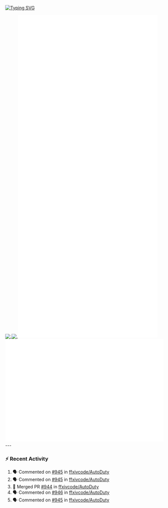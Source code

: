 [![Typing SVG](https://readme-typing-svg.demolab.com?font=Fira+Code&duration=1000&pause=1000&multiline=true&repeat=false&width=435&lines=Simon+Latusek+%7C+Gameplay+Engineer)](https://git.io/typing-svg)

<a href="https://github.com/anuraghazra/github-readme-stats">
  <img height=200 align="center" src="https://github-readme-stats.vercel.app/api?username=erdelf&theme=radical" />
</a>
<a href="https://github.com/anuraghazra/convoychat">
  <img height=200 align="center" src="https://streak-stats.demolab.com?user=erdelf&theme=radical&mode=weekly" />
</a>

<picture>
  <img src="/github-metrics.svg" alt="Metrics">
</picture>

<picture>
  <img src="/github-metrics-achievements.svg" alt="Achievements">
</picture>
---

### :zap: Recent Activity
<!--START_SECTION:activity-->
1. 🗣 Commented on [#945](https://github.com/ffxivcode/AutoDuty/issues/945#issuecomment-2860254608) in [ffxivcode/AutoDuty](https://github.com/ffxivcode/AutoDuty)
2. 🗣 Commented on [#945](https://github.com/ffxivcode/AutoDuty/issues/945#issuecomment-2860022467) in [ffxivcode/AutoDuty](https://github.com/ffxivcode/AutoDuty)
3. 🎉 Merged PR [#944](https://github.com/ffxivcode/AutoDuty/pull/944) in [ffxivcode/AutoDuty](https://github.com/ffxivcode/AutoDuty)
4. 🗣 Commented on [#946](https://github.com/ffxivcode/AutoDuty/pull/946#issuecomment-2851769193) in [ffxivcode/AutoDuty](https://github.com/ffxivcode/AutoDuty)
5. 🗣 Commented on [#945](https://github.com/ffxivcode/AutoDuty/issues/945#issuecomment-2849480919) in [ffxivcode/AutoDuty](https://github.com/ffxivcode/AutoDuty)
<!--END_SECTION:activity-->

<!--
**erdelf/erdelf** is a ✨ _special_ ✨ repository because its `README.md` (this file) appears on your GitHub profile.

Here are some ideas to get you started:

- 🔭 I’m currently working on ...
- 🌱 I’m currently learning ...
- 👯 I’m looking to collaborate on ...
- 🤔 I’m looking for help with ...
- 💬 Ask me about ...
- 📫 How to reach me: ...
- 😄 Pronouns: ...
- ⚡ Fun fact: ...
-->
